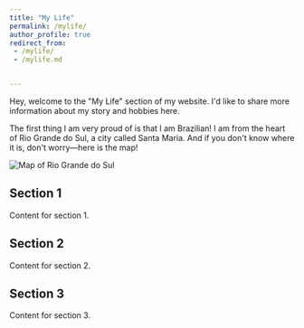 ```yaml
---
title: "My Life"
permalink: /mylife/
author_profile: true
redirect_from:
 - /mylife/
 - /mylife.md


---
```


Hey, welcome to the "My Life" section of my website. I'd like to share more information about my story and hobbies here.

The first thing I am very proud of is that I am Brazilian! I am from the heart of Rio Grande do Sul, a city called Santa Maria. And if you don't know where it is, don't worry—here is the map! 

![Map of Rio Grande do Sul](https://github.com/jordanarechgs/jordanarechgs.github.io/raw/master/images/riograndedosul.png)


## Section 1
Content for section 1.

## Section 2
Content for section 2.

## Section 3
Content for section 3.

